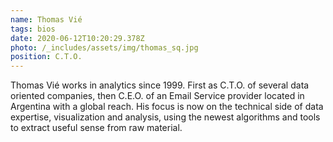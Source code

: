 ```yaml
---
name: Thomas Vié
tags: bios
date: 2020-06-12T10:20:29.378Z
photo: /_includes/assets/img/thomas_sq.jpg
position: C.T.O.
---
```


Thomas Vié works in analytics since 1999. First as C.T.O. of several data oriented companies, then C.E.O. of an Email Service provider located in Argentina with a global reach. His focus is now on the technical side of data expertise, visualization and analysis, using the newest algorithms and tools to extract useful sense from raw material.
